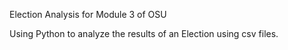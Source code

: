 Election Analysis for Module 3 of OSU

Using Python to analyze the results of an Election using csv files.